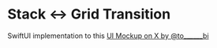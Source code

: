 # Stack <-> Grid Transition

SwiftUI implementation to this [UI Mockup on X by @to______bi](https://x.com/to______bi/status/1783906610689282397)
